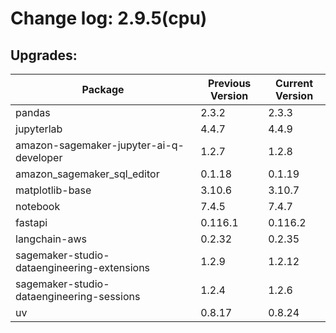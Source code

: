 # Change log: 2.9.5(cpu)

## Upgrades: 

Package | Previous Version | Current Version
---|---|---
pandas|2.3.2|2.3.3
jupyterlab|4.4.7|4.4.9
amazon-sagemaker-jupyter-ai-q-developer|1.2.7|1.2.8
amazon_sagemaker_sql_editor|0.1.18|0.1.19
matplotlib-base|3.10.6|3.10.7
notebook|7.4.5|7.4.7
fastapi|0.116.1|0.116.2
langchain-aws|0.2.32|0.2.35
sagemaker-studio-dataengineering-extensions|1.2.9|1.2.12
sagemaker-studio-dataengineering-sessions|1.2.4|1.2.6
uv|0.8.17|0.8.24
